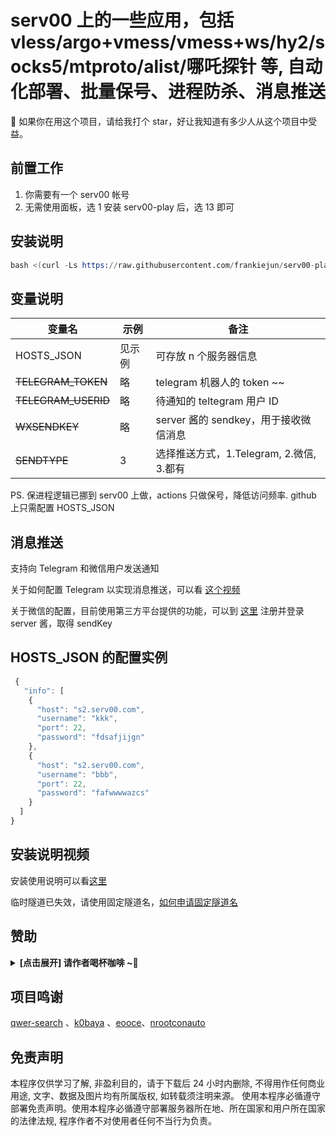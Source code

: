# serv00 上的一些应用，包括 vless/argo+vmess/vmess+ws/hy2/socks5/mtproto/alist/哪吒探针 等, 自动化部署、批量保号、进程防杀、消息推送

💖 如果你在用这个项目，请给我打个 star，好让我知道有多少人从这个项目中受益。

## 前置工作

1. 你需要有一个 serv00 帐号
2. 无需使用面板，选 1 安装 serv00-play 后，选 13 即可

## 安装说明

```s
bash <(curl -Ls https://raw.githubusercontent.com/frankiejun/serv00-play/main/start.sh)
```

## 变量说明

| 变量名              | 示例   | 备注                                     |
| ------------------- | ------ | ---------------------------------------- |
| HOSTS_JSON          | 见示例 | 可存放 n 个服务器信息                    |
| ~~TELEGRAM_TOKEN~~  | 略     | telegram 机器人的 token ~~               |
| ~~TELEGRAM_USERID~~ | 略     | 待通知的 teltegram 用户 ID               |
| ~~WXSENDKEY~~       | 略     | server 酱的 sendkey，用于接收微信消息    |
| ~~SENDTYPE~~        | 3      | 选择推送方式，1.Telegram, 2.微信, 3.都有 |

PS. 保进程逻辑已挪到 serv00 上做，actions 只做保号，降低访问频率. github 上只需配置 HOSTS_JSON

## 消息推送

支持向 Telegram 和微信用户发送通知

关于如何配置 Telegram 以实现消息推送，可以看 [这个视频](https://www.youtube.com/watch?v=l8fPnMfq86c&t=3s)

关于微信的配置，目前使用第三方平台提供的功能，可以到 [这里](https://sct.ftqq.com/r/13223) 注册并登录 server 酱，取得 sendKey

## HOSTS_JSON 的配置实例

```js
 {
   "info": [
    {
      "host": "s2.serv00.com",
      "username": "kkk",
      "port": 22,
      "password": "fdsafjijgn"
    },
    {
      "host": "s2.serv00.com",
      "username": "bbb",
      "port": 22,
      "password": "fafwwwwazcs"
    }
  ]
}
```

## 安装说明视频

安装使用说明可以看[这里](https://youtu.be/bpYV8r85F-8)

临时隧道已失效，请使用固定隧道名，[如何申请固定隧道名](https://youtu.be/KyMvtWknu-k)

## 赞助

<left><details><summary><strong> [点击展开] 请作者喝杯咖啡 ~🧧</strong></summary>
_捐赠将是对我最大的支持，它将激励我持续的创新和创作。_

![](https://look.pics.cloudns.ch/img/%E6%AC%A7%E6%98%93%E8%B5%9E%E5%8A%A9%E7%A0%81.png)

- **USDT-TRC20:** `TUa2hLirmyq6tUPpfxHuMmWJExR91vHo5t`

</details></left>

## 项目鸣谢

[qwer-search](https://github.com/qwer-search) 、[k0baya](https://github.com/k0baya) 、[eooce](https://github.com/eooce)、[nrootconauto](https://github.com/nrootconauto/MrChrootBSD)

## 免责声明

本程序仅供学习了解, 非盈利目的，请于下载后 24 小时内删除, 不得用作任何商业用途, 文字、数据及图片均有所属版权, 如转载须注明来源。
使用本程序必循遵守部署免责声明。使用本程序必循遵守部署服务器所在地、所在国家和用户所在国家的法律法规, 程序作者不对使用者任何不当行为负责。
